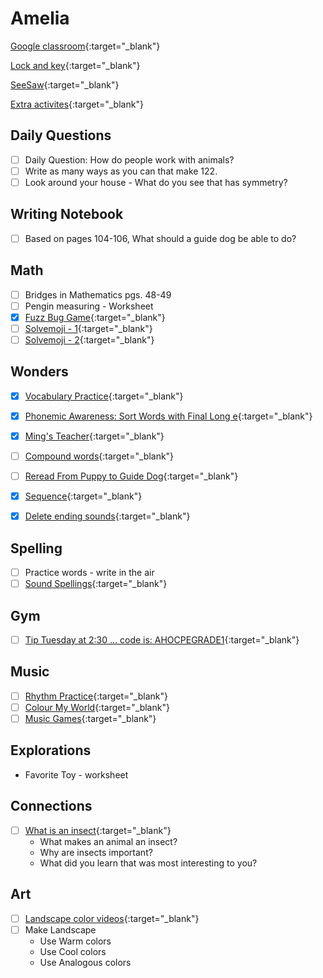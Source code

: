 # Amelia

[Google classroom](https://classroom.google.com/){:target="_blank"}

[Lock and key](https://www.ahschools.us/sign-in){:target="_blank"}

[SeeSaw](https://app.seesaw.me/){:target="_blank"}

[Extra activites](Amelia_extra){:target="_blank"}


## Daily Questions

 - [ ] Daily Question: How do people work with animals?
 - [ ] Write as many ways as you can that make 122.
 - [ ] Look around your house - What do you see that has symmetry? 

## Writing Notebook
  - [ ] Based on pages 104-106, What should a guide dog be able to do?

## Math
  - [ ] Bridges in Mathematics pgs. 48-49
  - [ ] Pengin measuring - Worksheet
  - [X] [Fuzz Bug Game](https://www.abcya.com/games/fuzz_bugs_factory){:target="_blank"}
  - [ ] [Solvemoji - 1](https://www.solvemoji.com/Puzzle/Puzzle/31915/){:target="_blank"}
  - [ ] [Solvemoji - 2](https://www.solvemoji.com/Puzzle/Puzzle/11773/){:target="_blank"}

## Wonders
  - [X] [Vocabulary Practice](https://catalog.mcgraw-hill.com/repository/protected_content/COMPOUND/50000412/27/40/index.html?mghApi=https%3A%2F%2Fconnected.mcgraw-hill.com%2Frd14s%2Fdynamic%2F1581709970%2FMGH_EBOOK_API.js&mghCourseID=PPCGQEFLHFLOWRZXX7OHHKKQTE){:target="_blank"}

  - [X] [Phonemic Awareness: Sort Words with Final Long e](https://catalog.mcgraw-hill.com/repository/protected_content/COMPOUND/50000324/82/16/index.html?custom_session_timeout=7800&stateCode=MN){:target="_blank"}
  
  - [X] [Ming's Teacher](https://catalog.mcgraw-hill.com/repository/protected_content/COMPOUND/50000297/4/89/index.html?mghApi=https%3A%2F%2Fconnected.mcgraw-hill.com%2Frd14s%2Fdynamic%2F1581709970%2FMGH_EBOOK_API.js&mghCourseID=PPCGQEFLHFLOWRZXX7OHHKKQTE){:target="_blank"}
  
  - [ ] [Compound words](https://catalog.mcgraw-hill.com/repository/protected_content/COMPOUND/50000425/62/76/index.html?mghApi=https%3A%2F%2Fconnected.mcgraw-hill.com%2Frd14s%2Fdynamic%2F1581709970%2FMGH_EBOOK_API.js&mghCourseID=PPCGQEFLHFLOWRZXX7OHHKKQTE){:target="_blank"}
  
 - [ ] [Reread From Puppy to Guide Dog](https://connected.mcgraw-hill.com/mhelibs/projects/ebook-reader/1.11.0/player-reflowable.html#/main?bookUrl=https:%2F%2Fcatalog.mcgraw-hill.com%2Fsecure%2F5B4M53YC3HHRMHRRC6GKZWWKB@;s%3D12C40F9ADBFB1198053498E21D4572FA&readerType=new&pageMode=double&connectEDBaseUrl=https:%2F%2Fconnected.mcgraw-hill.com&stateCode=MN&mghApi=https:%2F%2Fconnected.mcgraw-hill.com%2Frd14s%2Fdynamic%2F1581709970%2FMGH_EBOOK_API.js&mghCourseID=PPCGQEFLHFLOWRZXX7OHHKKQTE&mghClassID=ZZZMFB5GYFPL7MPEXFYCVFWV8O&page=98){:target="_blank"}
  
  - [X] [Sequence](https://connected.mcgraw-hill.com/mhelibs/projects/ebook-reader/1.11.0/player-reflowable.html#/main?bookUrl=https:%2F%2Fcatalog.mcgraw-hill.com%2Fsecure%2F5B4M53YC3HHRMHRRC6GKZWWKB@;s%3D12C40F9ADBFB1198053498E21D4572FA&readerType=new&pageMode=double&connectEDBaseUrl=https:%2F%2Fconnected.mcgraw-hill.com&stateCode=MN&mghApi=https:%2F%2Fconnected.mcgraw-hill.com%2Frd14s%2Fdynamic%2F1581709970%2FMGH_EBOOK_API.js&mghCourseID=PPCGQEFLHFLOWRZXX7OHHKKQTE&mghClassID=ZZZMFB5GYFPL7MPEXFYCVFWV8O&page=108){:target="_blank"}
  
  - [X] [Delete ending sounds](https://catalog.mcgraw-hill.com/repository/protected_content/COMPOUND/50000412/27/37/index.html?mghApi=https%3A%2F%2Fconnected.mcgraw-hill.com%2Frd14s%2Fdynamic%2F1581709970%2FMGH_EBOOK_API.js&mghCourseID=PPCGQEFLHFLOWRZXX7OHHKKQTE){:target="_blank"}
  
## Spelling
  - [ ] Practice words - write in the air
  - [ ] [Sound Spellings](https://catalog.mcgraw-hill.com/repository/protected_content/COMPOUND/50000322/7/37/index.html?mghApi=https%3A%2F%2Fconnected.mcgraw-hill.com%2Frd14s%2Fdynamic%2F1581709970%2FMGH_EBOOK_API.js&mghCourseID=PPCGQEFLHFLOWRZXX7OHHKKQTE){:target="_blank"}

## Gym
- [ ] [Tip Tuesday at 2:30 ... code is: AHOCPEGRADE1](https://meet.google.com/wnf-yfnq-xkv){:target="_blank"}

## Music
- [ ] [Rhythm Practice](https://docs.google.com/document/d/1XgwYay9bAW6bZhi_B-UPSH62IRTmBYNleL_w437TYSY/edit){:target="_blank"}
- [ ] [Colour My World](https://www.youtube.com/watch?v=kO8iDGgKIFw){:target="_blank"}
- [ ] [Music Games](https://musicplayonline.com/){:target="_blank"}

## Explorations
- Favorite Toy - worksheet

## Connections
- [ ] [What is an insect](https://anoka.discoveryeducation.com/learn/videos/67789739-3d86-4ecf-b9a4-216caa85ecee/){:target="_blank"}
  - What makes an animal an insect? 
  - Why are insects important? 
  - What did you learn that was most interesting to you?

## Art
  - [ ] [Landscape color videos](https://classroom.google.com/c/NTU1OTA3OTEyMzZa/a/NjcyMjk0MzIxMzda/details){:target="_blank"}
  - [ ] Make Landscape
    - Use Warm colors
    - Use Cool colors
    - Use Analogous colors

